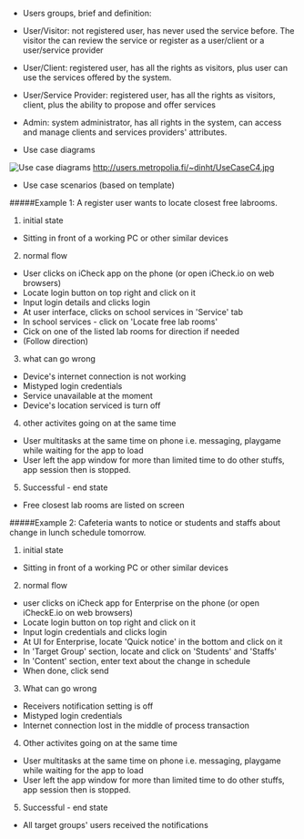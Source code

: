 * Users groups, brief and definition:  
 * User/Visitor: not registered user, has never used the service before. The visitor the can review the service or register as a user/client or a user/service provider
 * User/Client: registered user, has all the rights as visitors, plus user can use the services offered by the system.
 * User/Service Provider: registered user, has all the rights as visitors, client, plus the ability to propose and offer services
 * Admin: system administrator, has all rights in the system, can access and manage clients and services providers' attributes. 

* Use case diagrams

![Use case diagrams](http://users.metropolia.fi/~dinht/UseCaseC4.jpg)
http://users.metropolia.fi/~dinht/UseCaseC4.jpg

* Use case scenarios (based on template)

#####Example 1: A register user wants to locate closest free labrooms.  

1. initial state  
 * Sitting in front of a working PC or other similar devices
2. normal flow
 * User clicks on iCheck app on the phone (or open iCheck.io on web browsers)
 * Locate login button on top right and click on it
 * Input login details and clicks login
 * At user interface, clicks on school services in 'Service' tab
 * In school services - click on 'Locate free lab rooms'
 * Cick on one of the listed lab rooms for direction if needed
 * (Follow direction)
3. what can go wrong  
 * Device's internet connection is not working
 * Mistyped login credentials
 * Service unavailable at the moment
 * Device's location serviced is turn off
4. other activites going on at the same time  
 * User multitasks at the same time on phone i.e. messaging, playgame while waiting for the app to load
 * User left the app window for more than limited time to do other stuffs, app session then is stopped.
5. Successful - end state
 * Free closest lab rooms are listed on screen  

#####Example 2: Cafeteria wants to notice or students and staffs about change in lunch schedule tomorrow.  

1. initial state  
  * Sitting in front of a working PC or other similar devices
2. normal flow  
  * user clicks on iCheck app for Enterprise on the phone (or open iCheckE.io on web browsers)
  * Locate login button on top right and click on it
  * Input login credentials and clicks login
  * At UI for Enterprise, locate 'Quick notice' in the bottom and click on it
  * In 'Target Group' section, locate and click on 'Students' and 'Staffs'
  * In 'Content' section, enter text about the change in schedule
  * When done, click send
3. What can go wrong  
  * Receivers notification setting is off
  * Mistyped login credentials
  * Internet connection lost in the middle of process transaction  
4. Other activites going on at the same time  
  * User multitasks at the same time on phone i.e. messaging, playgame while waiting for the app to load
  * User left the app window for more than limited time to do other stuffs, app session then is stopped.  
5. Successful - end state
  * All target groups' users received the notifications   
